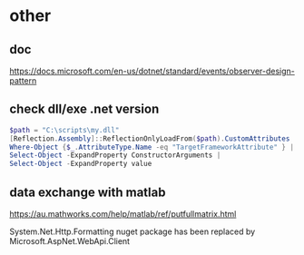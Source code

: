 # other

## doc
https://docs.microsoft.com/en-us/dotnet/standard/events/observer-design-pattern

## check dll/exe .net version
``` powershell
$path = "C:\scripts\my.dll"
[Reflection.Assembly]::ReflectionOnlyLoadFrom($path).CustomAttributes |
Where-Object {$_.AttributeType.Name -eq "TargetFrameworkAttribute" } | 
Select-Object -ExpandProperty ConstructorArguments | 
Select-Object -ExpandProperty value
```

## data exchange with matlab
https://au.mathworks.com/help/matlab/ref/putfullmatrix.html

System.Net.Http.Formatting nuget package has been replaced by Microsoft.AspNet.WebApi.Client

